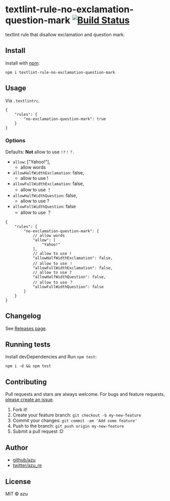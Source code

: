 # textlint-rule-no-exclamation-question-mark [![Build Status](https://travis-ci.org/azu/textlint-rule-no-exclamation-question-mark.svg?branch=master)](https://travis-ci.org/azu/textlint-rule-no-exclamation-question-mark)

textlint rule that disallow exclamation and question mark.

## Install

Install with [npm](https://www.npmjs.com/):

    npm i textlint-rule-no-exclamation-question-mark

## Usage

Via `.textlintrc`.

```
{
    "rules": {
        "no-exclamation-question-mark": true
    }
}
```

### Options

Defaults: **Not** allow to use `!?！？`.

- `allow`: ["Yahoo!"],
    - allow words
- `allowHalfWidthExclamation`: false,
    - allow to use !
- `allowFullWidthExclamation`: false,
    - allow to use ！
- `allowHalfWidthQuestion`: false,
    - allow to use ?
- `allowFullWidthQuestion`: false
    - allow to use ？

```
{
    "rules": {
        "no-exclamation-question-mark": {
            // allow words
            "allow": [
                "Yahoo!"
            ],
            // allow to use !
            "allowHalfWidthExclamation": false,
            // allow to use ！
            "allowFullWidthExclamation": false,
            // allow to use ?
            "allowHalfWidthQuestion": false,
            // allow to use ？
            "allowFullWidthQuestion": false
        }
    }
}
```


## Changelog

See [Releases page](https://github.com/azu/textlint-rule-no-exclamation-question-mark/releases).

## Running tests

Install devDependencies and Run `npm test`:

    npm i -d && npm test

## Contributing

Pull requests and stars are always welcome.
For bugs and feature requests, [please create an issue](https://github.com/azu/textlint-rule-no-exclamation-question-mark/issues).

1. Fork it!
2. Create your feature branch: `git checkout -b my-new-feature`
3. Commit your changes: `git commit -am 'Add some feature'`
4. Push to the branch: `git push origin my-new-feature`
5. Submit a pull request :D

## Author

- [github/azu](https://github.com/azu)
- [twitter/azu_re](http://twitter.com/azu_re)

## License

MIT © azu
